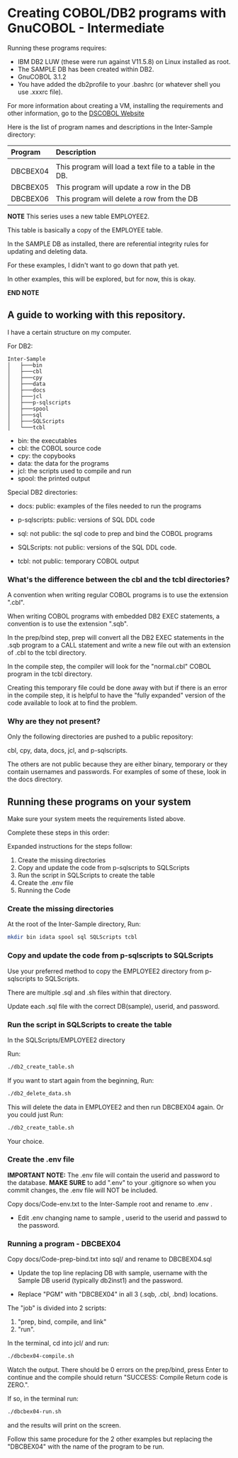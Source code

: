 # Creating COBOL/DB2 programs with GnuCOBOL - Intermediate

Running these programs requires:
- IBM DB2 LUW (these were run against V11.5.8) on Linux installed as root.
- The SAMPLE DB has been created within DB2.
- GnuCOBOL 3.1.2
- You have added the db2profile to your .bashrc (or whatever shell you use .xxxrc file).

For more information about creating a VM, installing the requirements and other information, go to the [DSCOBOL Website](https://dscobol.github.io)

Here is the list of program names and descriptions in the Inter-Sample directory:

| Program  | Description                               |
| :------  | :---------------------------------------- |
|          |                                           |
| DBCBEX04 | This program will load a text file to a table in the DB.|
| DBCBEX05 | This program will update a row in the DB|
| DBCBEX06 | This program will delete a row from the DB|

**NOTE** This series uses a new table EMPLOYEE2.

This table is basically a copy of the EMPLOYEE table.

In the SAMPLE DB as installed, there are referential integrity rules for updating and deleting data.

For these examples, I didn't want to go down that path yet.

In other examples, this will be explored, but for now, this is okay.

**END NOTE**

## A guide to working with this repository.

I have a certain structure on my computer.

For DB2:
```
Inter-Sample
│   ├───bin
│   ├───cbl
│   ├───cpy
│   ├───data
│   ├───docs
│   ├───jcl
│   ├───p-sqlscripts
│   ├───spool
│   ├───sql
│   ├───SQLScripts
│   └───tcbl
```
- bin: the executables
- cbl: the COBOL source code
- cpy: the copybooks
- data: the data for the programs
- jcl: the scripts used to compile and run
- spool: the printed output


Special DB2 directories:
- docs: public: examples of the files needed to run the programs
- p-sqlscripts: public: versions of SQL DDL code

- sql: not public: the sql code to prep and bind the COBOL programs
- SQLScripts: not public: versions of the SQL DDL code.
- tcbl: not public: temporary COBOL output

### What's the difference between the cbl and the tcbl directories?

A convention when writing regular COBOL programs is to use the extension ".cbl".

When writing COBOL programs with embedded DB2 EXEC statements, a convention is to use the extension ".sqb".

In the prep/bind step, prep will convert all the DB2 EXEC statements in the .sqb program to a CALL statement and write a new file out with an extension of .cbl to the tcbl directory.

In the compile step, the compiler will look for the "normal.cbl" COBOL program in the tcbl directory.

Creating this temporary file could be done away with but if there is an error in the compile step, it is helpful to have the "fully expanded" version of the code available to look at to find the problem.

### Why are they not present?
Only the following directories are pushed to a public repository:

cbl, cpy, data, docs, jcl, and p-sqlscripts.

The others are not public because they are either binary, temporary or they contain usernames and passwords. For examples of some of these, look in the docs directory.

## Running these programs on your system

Make sure your system meets the requirements listed above.

Complete these steps in this order:

Expanded instructions for the steps follow:

1. Create the missing directories
2. Copy and update the code from p-sqlscripts to SQLScripts
3. Run the script in SQLScripts to create the table
4. Create the .env file
5. Running the Code

### Create the missing directories
At the root of the Inter-Sample directory, Run:
``` bash
mkdir bin idata spool sql SQLScripts tcbl
```

### Copy and update the code from p-sqlscripts to SQLScripts
Use your preferred method to copy the EMPLOYEE2 directory from p-sqlscripts to SQLScripts.

There are multiple .sql and .sh files within that directory.

Update each .sql file with the correct DB(sample), userid, and password.

### Run the script in SQLScripts to create the table
In the SQLScripts/EMPLOYEE2 directory

Run:
``` bash
./db2_create_table.sh
```
If you want to start again from the beginning, Run:
``` bash
./db2_delete_data.sh
```
This will delete the data in EMPLOYEE2 and then run DBCBEX04 again. Or you could just Run:
``` bash
./db2_create_table.sh
```
Your choice.

### Create the .env file
**IMPORTANT NOTE:**
The .env file will contain the userid and password to the database. **MAKE SURE** to add ".env" to your .gitignore so when you commit changes, the .env file will NOT be included.

Copy docs/Code-env.txt to the Inter-Sample root and rename to .env .

- Edit .env  changing name to sample , userid to the userid and passwd to the password.

### Running a program - DBCBEX04
Copy docs/Code-prep-bind.txt into sql/ and rename to DBCBEX04.sql

- Update the top line replacing DB with sample, username with the Sample DB userid (typically db2inst1) and the password.

- Replace "PGM" with "DBCBEX04" in all 3 (.sqb, .cbl, .bnd) locations.

The "job" is divided into 2 scripts:
1. "prep, bind, compile, and link"
2. "run".

In the terminal, cd into jcl/ and run:
``` bash
./dbcbex04-compile.sh
```
Watch the output. There should be 0 errors on the prep/bind, press Enter to continue and the compile should return "SUCCESS: Compile Return code is ZERO.".

If so, in the terminal run:
``` bash
./dbcbex04-run.sh
```
and the results will print on the screen.

Follow this same procedure for the 2 other examples but replacing the "DBCBEX04" with the name of the program to be run.

